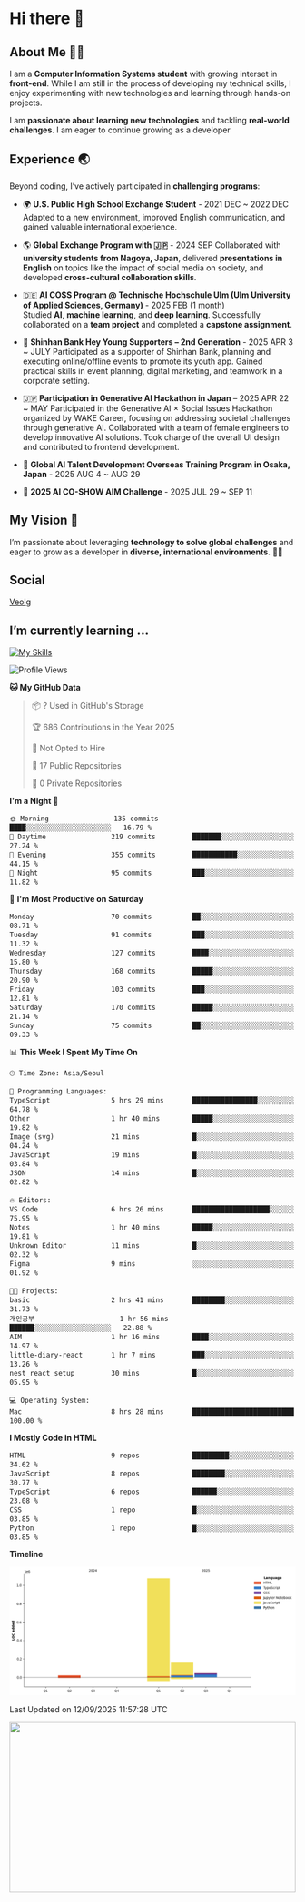 # Hi there 👋

<!--
**Bacococc/Bacococc**is a ✨ _special_ ✨ repository because its `README.md` (this file) appears on your GitHub profile

Here are some ideas to get you started:

- 🔭 I’m currently working on ...
- 🌱 I’m currently learning ...
- 👯 I’m looking to collaborate on ...
- 🤔 I’m looking for help with ...
- 💬 Ask me about ...
- 📫 How to reach me: ...
- 😄 Pronouns: ...
- ⚡ Fun fact: ...

--> 

## About Me 👩‍💻

I am a **Computer Information Systems student** with growing interset in **front-end**. While I am still in the process of developing my technical skills, I enjoy experimenting with new technologies and learning through hands-on projects.

I am **passionate about learning new technologies** and tackling **real-world challenges**. I am eager to continue growing as a developer

## Experience 🌏

Beyond coding, I’ve actively participated in **challenging programs**:

- 🌍 **U.S. Public High School Exchange Student** - 2021 DEC ~ 2022 DEC
  Adapted to a new environment, improved English communication, and gained valuable international experience.  
   
- 🌎 **Global Exchange Program with 🇯🇵** - 2024 SEP 
  Collaborated with **university students from Nagoya, Japan**, delivered **presentations in English** on topics like the impact of social media on society, and developed **cross-cultural collaboration skills**.

- 🇩🇪 **AI COSS Program @ Technische Hochschule Ulm (Ulm University of Applied Sciences, Germany)** - 2025 FEB (1 month)  
  Studied **AI**, **machine learning**, and **deep learning**. Successfully collaborated on a **team project** and completed a **capstone assignment**.

- 🏦 **Shinhan Bank Hey Young Supporters – 2nd Generation** - 2025 APR 3 ~ JULY
Participated as a supporter of Shinhan Bank, planning and executing online/offline events to promote its youth app. Gained practical skills in event planning, digital marketing, and teamwork in a corporate setting.

- 🇯🇵 **Participation in Generative AI Hackathon in Japan** – 2025 APR 22 ~ MAY
Participated in the Generative AI × Social Issues Hackathon organized by WAKE Career, focusing on addressing societal challenges through generative AI. Collaborated with a team of female engineers to develop innovative AI solutions. Took charge of the overall UI design and contributed to frontend development.

- 🎏 **Global AI Talent Development Overseas Training Program in Osaka, Japan** - 2025 AUG 4 ~ AUG 29

- 🤖 **2025 AI CO-SHOW AIM Challenge** - 2025 JUL 29 ~ SEP 11


## My Vision 🌟

I’m passionate about leveraging **technology to solve global challenges** and eager to grow as a developer in **diverse, international environments**. 🚀💡

## Social 
<a href = "https://velog.io/@bacococc/posts"> Veolg </a>

<!-- ![Bacoco's GitHub stats](https://github-readme-stats.vercel.app/api?username=Bacococc&show_icons=true) -->

 ## I’m currently learning ...

 [![My Skills](https://skillicons.dev/icons?i=html,css,python,js,ts,react,next,figma,blender&theme=light)](https://skillicons.dev) 

 <!--START_SECTION:waka-->
![Profile Views](http://img.shields.io/badge/Profile%20Views-12-blue)

**🐱 My GitHub Data** 

> 📦 ? Used in GitHub's Storage 
 > 
> 🏆 686 Contributions in the Year 2025
 > 
> 🚫 Not Opted to Hire
 > 
> 📜 17 Public Repositories 
 > 
> 🔑 0 Private Repositories 
 > 
**I'm a Night 🦉** 

```text
🌞 Morning                135 commits         ████░░░░░░░░░░░░░░░░░░░░░   16.79 % 
🌆 Daytime                219 commits         ███████░░░░░░░░░░░░░░░░░░   27.24 % 
🌃 Evening                355 commits         ███████████░░░░░░░░░░░░░░   44.15 % 
🌙 Night                  95 commits          ███░░░░░░░░░░░░░░░░░░░░░░   11.82 % 
```
📅 **I'm Most Productive on Saturday** 

```text
Monday                   70 commits          ██░░░░░░░░░░░░░░░░░░░░░░░   08.71 % 
Tuesday                  91 commits          ███░░░░░░░░░░░░░░░░░░░░░░   11.32 % 
Wednesday                127 commits         ████░░░░░░░░░░░░░░░░░░░░░   15.80 % 
Thursday                 168 commits         █████░░░░░░░░░░░░░░░░░░░░   20.90 % 
Friday                   103 commits         ███░░░░░░░░░░░░░░░░░░░░░░   12.81 % 
Saturday                 170 commits         █████░░░░░░░░░░░░░░░░░░░░   21.14 % 
Sunday                   75 commits          ██░░░░░░░░░░░░░░░░░░░░░░░   09.33 % 
```


📊 **This Week I Spent My Time On** 

```text
🕑︎ Time Zone: Asia/Seoul

💬 Programming Languages: 
TypeScript               5 hrs 29 mins       ████████████████░░░░░░░░░   64.78 % 
Other                    1 hr 40 mins        █████░░░░░░░░░░░░░░░░░░░░   19.82 % 
Image (svg)              21 mins             █░░░░░░░░░░░░░░░░░░░░░░░░   04.24 % 
JavaScript               19 mins             █░░░░░░░░░░░░░░░░░░░░░░░░   03.84 % 
JSON                     14 mins             █░░░░░░░░░░░░░░░░░░░░░░░░   02.82 % 

🔥 Editors: 
VS Code                  6 hrs 26 mins       ███████████████████░░░░░░   75.95 % 
Notes                    1 hr 40 mins        █████░░░░░░░░░░░░░░░░░░░░   19.81 % 
Unknown Editor           11 mins             █░░░░░░░░░░░░░░░░░░░░░░░░   02.32 % 
Figma                    9 mins              ░░░░░░░░░░░░░░░░░░░░░░░░░   01.92 % 

🐱‍💻 Projects: 
basic                    2 hrs 41 mins       ████████░░░░░░░░░░░░░░░░░   31.73 % 
개인공부                     1 hr 56 mins        ██████░░░░░░░░░░░░░░░░░░░   22.88 % 
AIM                      1 hr 16 mins        ████░░░░░░░░░░░░░░░░░░░░░   14.97 % 
little-diary-react       1 hr 7 mins         ███░░░░░░░░░░░░░░░░░░░░░░   13.26 % 
nest_react_setup         30 mins             █░░░░░░░░░░░░░░░░░░░░░░░░   05.95 % 

💻 Operating System: 
Mac                      8 hrs 28 mins       █████████████████████████   100.00 % 
```

**I Mostly Code in HTML** 

```text
HTML                     9 repos             █████████░░░░░░░░░░░░░░░░   34.62 % 
JavaScript               8 repos             ████████░░░░░░░░░░░░░░░░░   30.77 % 
TypeScript               6 repos             ██████░░░░░░░░░░░░░░░░░░░   23.08 % 
CSS                      1 repo              █░░░░░░░░░░░░░░░░░░░░░░░░   03.85 % 
Python                   1 repo              █░░░░░░░░░░░░░░░░░░░░░░░░   03.85 % 
```



**Timeline**

![Lines of Code chart](https://raw.githubusercontent.com/Bacococc/Bacococc/main/assets/bar_graph.png)


 Last Updated on 12/09/2025 11:57:28 UTC
<!--END_SECTION:waka-->

<a href="https://www.gitanimals.org/en_US?utm_medium=image&utm_source=Bacococc&utm_content=farm">
<img
  src="https://render.gitanimals.org/farms/Bacococc"
  width="100%"
  height="300"
/>
</a>
